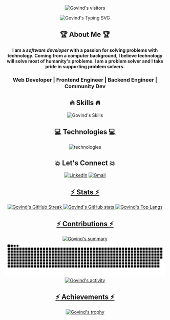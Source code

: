 [githubusername]: meetgovindbajaj
[typing svg]: https://readme-typing-svg.demolab.com?font=Raleway&weight=500&size=30&duration=4000&pause=&color=F7D300&center=true&vCenter=true&width=435&height=100&lines=Hi+There!+%F0%9F%91%8B;I'm+Govind+Bajaj
[visitors]: https://visitor-badge.laobi.icu/badge?page_id=meetgovindbajaj.meetgovindbajaj&left_color=black&right_color=yellow&left_text=Visitors%20😎
[summary]: https://github-profile-summary-cards.vercel.app/api/cards/profile-details?username=meetgovindbajaj&theme=github_dark
[stats]: https://github-readme-stats.vercel.app/api?username=meetgovindbajaj&theme=vision-friendly-dark&hide_border=true&border_radius=10
[lang]: https://github-readme-stats.vercel.app/api/top-langs/?username=meetgovindbajaj&layout=compact&theme=vision-friendly-dark&hide_border=true&border_radius=10
[trophy]: https://github-profile-trophy.vercel.app/?username=meetgovindbajaj&theme=darkhub
[streak]: https://streak-stats.demolab.com?user=meetgovindbajaj&theme=highcontrast&hide_border=true&border_radius=10
[activity]: https://activity-graph.herokuapp.com/graph?username=meetgovindbajaj&theme=react-dark&radius=10&hide_border=true&area=true
[snake]: https://github.com/meetgovindbajaj/meetgovindbajaj/blob/output/github-contribution-grid-snake-dark.svg
[skills]: https://skillicons.dev/icons?i=react,redux,express,nodejs,mongodb,firebase,js,jest,html,css,materialui,bootstrap,tailwind,py,php,java,selenium,md&perline=9
[technologies]: https://skillicons.dev/icons?i=vscode,heroku,netlify,vercel,vite,bash,eclipse,stackoverflow,powershell,github,discord,linkedin,instagram,twitter&perline=7

<div align="center">

![Govind's visitors][visitors]

![Govind's Typing SVG][typing svg]


## :trophy: About Me :trophy:

#### I am a _software developer_ with a passion for solving problems with technology. Coming from a computer background, I believe technology will solve most of humanity's problems. I am a problem solver and I take pride in supporting problem solvers.

### Web Developer | Frontend Engineer | Backend Engineer | Community Dev


## :fire: Skills :fire:

![Govind's Skills][skills]


## :computer: Technologies :computer:

![technologies][technologies]


## :boom: Let's Connect :boom:

<a  href="https://www.linkedin.com/in/govind-bajaj-7531b5182/" target="_blank"><img alt="LinkedIn" src="https://img.shields.io/badge/linkedin%20-%230077B5.svg?&style=for-the-badge&logo=linkedin&logoColor=white" /></a>
<a href="mailto:meetgovindbajaj@gmail.com"><img  alt="Gmail" src="https://img.shields.io/badge/Gmail-D14836?style=for-the-badge&logo=gmail&logoColor=white" />


## :zap: Stats :zap:

![Govind's GitHub Streak][streak]
![Govind's GitHub stats][stats]
![Govind's Top Langs][lang]


## :zap: Contributions :zap:

![Govind's summary][summary]
![Govind's snake][snake]
![Govind's activity][activity]


## :zap: Achievements :zap:

![Govind's trophy][trophy]

</div>
